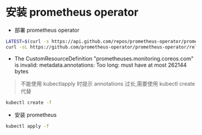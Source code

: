# 安装 prometheus operator

- 部署 prometheus operator

```bash
LATEST=$(curl -s https://api.github.com/repos/prometheus-operator/prometheus-operator/releases/latest | jq -cr .tag_name)
curl -sL https://github.com/prometheus-operator/prometheus-operator/releases/download/${LATEST}/bundle.yaml | kubectl create -f -
```

- The CustomResourceDefinition "prometheuses.monitoring.coreos.com" is invalid: metadata.annotations: Too long: must have at most 262144 bytes

> 不能使用 kubectlapply 时提示 annotations 过长,需要使用 kubectl create 代替

```bash
kubectl create -f
```

- 安装 prometheus

```bash
kubectl apply -f 
```
